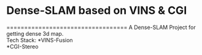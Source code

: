 # Dense-SLAM based on VINS & CGI
==================================
A Dense-SLAM Project for getting dense 3d map.<br>
Tech Stack: *VINS-Fusion<br>
    *CGI-Stereo<br>
